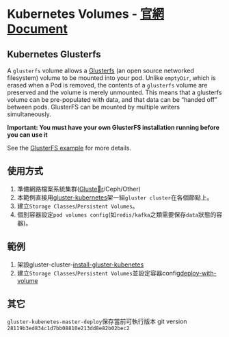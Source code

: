 # Kubernetes Volumes - [官網Document](https://kubernetes.io/docs/concepts/storage/persistent-volumes/)

## Kubernetes Glusterfs

A `glusterfs` volume allows a [Glusterfs](http://www.l-penguin.idv.tw/book/Gluster-Storage_GitBook/gluster_intra/gluster_arch.html) (an open source networked filesystem) volume to be mounted into your pod. Unlike `emptyDir`, which is erased when a Pod is removed, the contents of a `glusterfs` volume are preserved and the volume is merely unmounted. This means that a glusterfs volume can be pre-populated with data, and that data can be “handed off” between pods. GlusterFS can be mounted by multiple writers simultaneously.

**Important: You must have your own GlusterFS installation running before you can use it**

See the [GlusterFS example](https://github.com/kubernetes/kubernetes/tree/master/examples/volumes/glusterfs) for more details.

## 使用方式

1. 準備網路檔案系統集群([Gluster](http://www.l-penguin.idv.tw/book/Gluster-Storage_GitBook/gluster_intra/gluster_arch.html)/Ceph/Other)
2. 本範例直接用[gluster-kubernetes](https://github.com/gluster/gluster-kubernetes)架一組`gluster cluster`在各個節點上。
3. 建立`Storage Classes`/`Persistent Volumes`。
4. 個別容器設定`pod volumes config`(如`redis/kafka`之類需要保存`data`狀態的容器)。

## 範例

1. 架設gluster-cluster-[install-gluster-kubenetes](install-gluster-kubenetes.md)
2. 建立`Storage Classes`/`Persistent Volumes`並設定容器config[deploy-with-volume](deploy-volume.md)


## 其它

`gluster-kubenetes-master-deploy`保存當前可執行版本 git version `28119b3ed834c1d7bb08810e213dd8e82b02bec2`